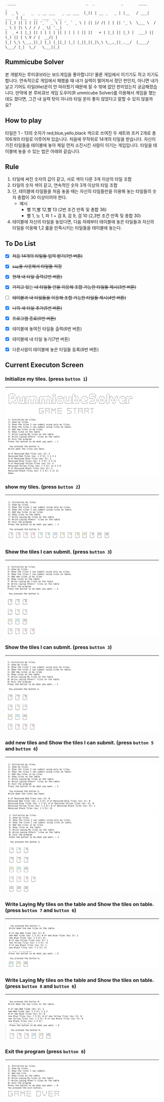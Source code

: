 ```
 ____                                _  _            _       ____          _                    
|  _ \  _   _  _ __ ___   _ __ ___  (_)| | __ _   _ | |__   / ___|   ___  | |__   __  ___  _ __ 
| |_) || | | || '_ ` _ \ | '_ ` _ \ | || |/ /| | | || '_ \  \___ \  / _ \ | |\ \ / / / _ \| '__|
|  _ < | |_| || | | | | || | | | | || ||   < | |_| || |_) |  ___) || (_) || | \ V / |  __/| |   
|_| \_\ \__,_||_| |_| |_||_| |_| |_||_||_|\_\ \__,_||_.__/  |____/  \___/ |_|  \_/   \___||_|                                                                                                         
```

## Rummicube Solver

본 개발자는 루미큐브라는 보드게임을 좋아합니다! 물론 게임에서 이기기도 하고 지기도 합니다. 연속적으로 게임에서 패했을 때 내가 실력이 떨어져서 졌던 판인지, 아니면 내가 날고 기어도 타일(tile)운이 안 따라줬기 때문에 질 수 밖에 없던 판이었는지 궁금해졌습니다. 만약에 본 루비큐브 게임 도우미(R
ummicube Solver)를 이용해서 게임을 했는데도 졌다면, 그건 내 실력 탓이 아니라 타일 운이 좋지 않았다고 말할 수 있지 않을까요?

## How to play

타일은 1 - 13의 숫자가 red,blue,yello,black 색으로 쓰여진 두 세트와 조커 2개로 총 106개의 타일로 이루어져 있습니다. 처음에 무작위로 14개의 타일을 받습니다. 자신이 가진 타일들을 테이블에 놓아 제일 먼저 소진시킨 사람이 이기는 게임입니다. 타일을 테이블에 놓을 수 있는 법은 아래와 같습니다.

## Rule

1. 타일에 써진 숫자의 값이 같고, 서로 색이 다른 3개 이상의 타일 조합
2. 타일의 숫자 색이 같고, 연속적인 숫자 3개 이상의 타일 조합
3. 단, 테이블에 타일들을 처음 놓을 때는 자신의 타일들만을 이용해 놓는 타일들의 숫자 총합이 30 이상이어야 한다.
    - 예시
        - 빨 11,빨 12,빨 13 (2번 조건 만족 및 총합 36)
        - 빨 1, 노 1, 파 1 + 검 8, 검 9, 검 10 (2,3번 조건 만족 및 총합 30)
3. 테이블에 자신의 타일을 놓았다면, 다음 차례부터 테이블에 놓은 타일들과 자신의 타일을 이용해 1,2 룰을 만족시키는 타일들을 테이블에 놓는다.

## To Do List

- [x] ~~처음 14개의 타일들 입력 받기(1번 버튼)~~
- [x] ~~```map```을 사용해서 타일들 저장~~
- [x] ~~현재 내 타일 출력(2번 버튼)~~
- [x] ~~가지고 있는 내 타일들 만을 이용해 조합 가능한 타일들 제시(3번 버튼)~~
- [ ] ~~테이블과 내 타일들을 이용해 조합 가능한 타일들 제시(4번 버튼)~~
- [x] ~~나의 새 타일 추가(5번 버튼)~~
- [x] ~~프로그램 종료(0번 버튼)~~
- [x] 테이블에 놓여진 타일들 출력(6번 버튼)
- [x] 테이블에 내 타일 놓기(7번 버튼)
- [x] 다른사람이 테이블에 놓은 타일들 등록(8번 버튼)


## Current Executon Screen

### Initialize my tiles. (press ``button 1``)
***
![Initialize](./images/initialize_tiles.png)

### show my tiles. (press ``button 2``)
***
![User Tile](./images/show_user_tiles.png)

### Show the tiles I can submit. (press ``button 3``)
***
![Submit Possible](./images/show_can_submit_tiles.png)

### Show the tiles I can submit. (press ``button 3``)
***
![Submit Possible](./images/show_can_submit_tiles.png)
### add new tiles and Show the tiles I can submit. (press ``button 5`` and ``button 6``)
***
![Submit Possible](./images/add_tiles.png)
![Submit Possible](./images/show_add_tiles.png)

### Write Laying My tiles on the table and Show the tiles on table. (press ``button 7`` and ``button 6``)
***
![Submit Possible](./images/submit_my_tiles.png)
![Submit Possible](./images/show_submit.png)

### Write Laying My tiles on the table and Show the tiles on table.(press ``button 8`` and ``button 6``)
***
![Submit Possible](./images/submit_other_tiles.png)
![Submit Possible](./images/show_other_submit.png)


### Exit the program (press ``button 0``)
***
![Game Over](./images/game_end.png)